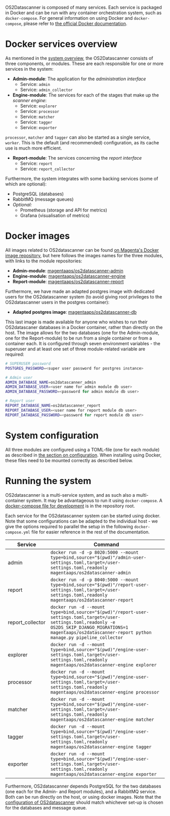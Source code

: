 OS2Datascanner is composed of many services. Each service is packaged in Docker
and can be run with any container orchestration system, such as
`docker-compose`. For general information on using Docker and `docker-compose`,
please refer to [the official Docker documentation](https://docs.docker.com/).


# Docker services overview

As mentioned in the [system overview](./index.md), the OS2Datascanner consists
of three components, or modules. These are each responsible for one or more
services in the system:

-   **Admin-module**: The application for the *administration interface*
    -   Service: `admin`
    -   Service: `admin_collector`
-   **Engine-module**: The services for each of the stages that make up
    the *scanner engine*:
    -   Service: `explorer`
    -   Service: `processor`
    -   Service: `matcher`
    -   Service: `tagger`
    -   Service: `exporter`

`processor`, `matcher` and `tagger` can also be started as a single service,
`worker`. This is the default (and recommended) configuration, as its
cache use is much more efficient.

-   **Report-module**: The services concerning the *report interface*
    -   Service: `report`
    -   Service: `report_collector`

Furthermore, the system integrates with some backing services (some of
which are optional):

-   PostgreSQL (databases)
-   RabbitMQ (message queues)
-   *Optional:*
    -   Prometheus (storage and API for metrics)
    -   Grafana (visualisation of metrics)


# Docker images

All images related to OS2datascanner can be found [on Magenta's Docker image
repository](https://hub.docker.com/u/magentaaps), but here follows the images
names for the three modules, with links to the module repositories:

- **Admin-module**: [magentaaps/os2datascanner-admin](https://hub.docker.com/r/magentaaps/os2datascanner-admin)
- **Engine-module**: [magentaaps/os2datascanner-engine](https://hub.docker.com/r/magentaaps/os2datascanner-engine)
- **Report-module**: [magentaaps/os2datascanner-report](https://hub.docker.com/r/magentaaps/os2datascanner-report)

Furthermore, we have made an adapted postgres image with dedicated users for
the OS2datascanner system (to avoid giving root privileges to the
OS2datascanner users in the postgres container):

- **Adapted postgres image**: [magentaaps/os2datascanner-db](https://hub.docker.com/r/magentaaps/os2datascanner-db)

This last image is made available for anyone who wishes to run their
OS2datascaner databases in a Docker container, rather than directly on the
host. The image allows for the two databases (one for the Admin-module, one for
the Report-module) to be run from a single container or from a container each.
It is configured through seven environment variables - the superuser and at
least one set of three module-related variable are required:

```bash
# SUPERUSER password
POSTGRES_PASSWORD=<super user password for postgres instance>

# Admin user
ADMIN_DATABASE_NAME=os2datascanner_admin
ADMIN_DATABASE_USER=<user name for admin module db user>
ADMIN_DATABASE_PASSWORD=<password for admin module db user>

# Report user
REPORT_DATABASE_NAME=os2datascanner_report
REPORT_DATABASE_USER=<user name for report module db user>
REPORT_DATABASE_PASSWORD=<password for report module db user>
```


# System configuration

All three modules are configured using a TOML-file (one for each module) as
described in [the section on configuration](configuration.md). When installing
using Docker, these files need to be mounted correctly as described below.


# Running the system

OS2datascanner is a multi-service system, and as such also a multi-container
system. It may be advantageous to run it using `docker-compose`. A
[docker-compose file for
development](https://github.com/os2datascanner/os2datascanner/blob/main/docker-compose.yml)
is in the repository root.

Each service for the OS2datascanner system can be started using docker.  Note
that some configurations can be adapted to the individual host - we give the
options required to parallel the setup in the following `docker-compose.yml`
file for easier reference in the rest of the documentation.

| Service          | Command                                                                                                                                                                                                                    |
|------------------|----------------------------------------------------------------------------------------------------------------------------------------------------------------------------------------------------------------------------|
| admin            | `docker run -d -p 8020:5000 --mount type=bind,source="$(pwd)"/admin-user-settings.toml,target=/user-settings.toml,readonly magentaaps/os2datascanner-admin`                                                                |
| report           | `docker run -d -p 8040:5000 --mount type=bind,source="$(pwd)"/report-user-settings.toml,target=/user-settings.toml,readonly magentaaps/os2datascanner-report`                                                              |
| report_collector | `docker run -d --mount type=bind,source="$(pwd)"/report-user-settings.toml,target=/user-settings.toml,readonly -e OS2DS_SKIP_DJANGO_MIGRATIONS=1 magentaaps/os2datascanner-report python manage.py pipeline_collector`     |
| explorer         | `docker run -d --mount type=bind,source="$(pwd)"/engine-user-settings.toml,target=/user-settings.toml,readonly magentaaps/os2datascanner-engine explorer`                                                                  |
| processor        | `docker run -d --mount type=bind,source="$(pwd)"/engine-user-settings.toml,target=/user-settings.toml,readonly magentaaps/os2datascanner-engine processor`                                                                 |
| matcher          | `docker run -d --mount type=bind,source="$(pwd)"/engine-user-settings.toml,target=/user-settings.toml,readonly magentaaps/os2datascanner-engine matcher`                                                                   |
| tagger           | `docker run -d --mount type=bind,source="$(pwd)"/engine-user-settings.toml,target=/user-settings.toml,readonly magentaaps/os2datascanner-engine tagger`                                                                    |
| exporter         | `docker run -d --mount type=bind,source="$(pwd)"/engine-user-settings.toml,target=/user-settings.toml,readonly magentaaps/os2datascanner-engine exporter`                                                                  |

    

Furthermore, OS2datascanner depends PostgreSQL for the two databases (one each
for the Admin- and Report modules), and a RabbitMQ service.  Both can be run
directly on the host, or using docker images. Note that the [configuration of
OS2datascanner](configuration.md) should match whichever set-up is chosen for
the databases and message queue.
